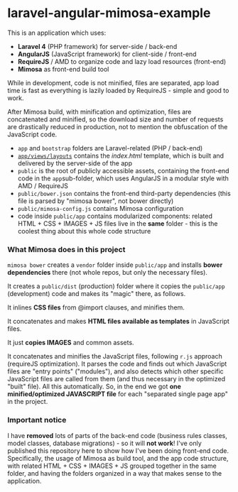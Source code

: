 laravel-angular-mimosa-example
==============================

This is an application which uses:

- **Laravel 4** (PHP framework) for server-side / back-end
- **AngularJS** (JavaScript framework) for client-side / front-end
- **RequireJS** / AMD to organize code and lazy load resources (front-end)
- **Mimosa** as front-end build tool

While in development, code is not minified, files are separated, app load time is fast as everything is lazily loaded by RequireJS - simple and good to work.

After Mimosa build, with minification and optimization, files are concatenated and minified, so the download size and number of requests are drastically reduced in production, not to mention the obfuscation of the JavaScript code.

- `app` and `bootstrap` folders are Laravel-related (PHP / back-end)
- [`app/views/layouts`](https://github.com/jbruni/laravel-angular-mimosa-example/tree/master/app/views/layouts) contains the *index.html* template, which is built and delivered by the server-side of the app
- `public` is the root of publicly accessible assets, containing the front-end code in the `app`sub-folder, which uses AngularJS in a modular style with AMD / RequireJS
- `public/bower.json` contains the front-end third-party dependencies (this file is parsed by "mimosa bower", not bower directly)
- `public/mimosa-config.js` contains Mimosa configuration
- code inside `public/app` contains modularized components: related HTML + CSS + IMAGES + JS files live in the **same** folder - this is the coolest thing about this whole code structure

### What Mimosa does in this project

`mimosa bower` creates a `vendor` folder inside `public/app` and installs **bower dependencies** there (not whole repos, but only the necessary files).

It creates a `public/dist` (production) folder where it copies the `public/app` (development) code and makes its "magic" there, as follows.

It inlines **CSS files** from @import clauses, and minifies them.

It concatenates and makes **HTML files available as templates** in JavaScript files.

It just **copies IMAGES** and common assets.

It concatenates and minifies the JavaScript files, following `r.js` approach (requireJS optimization). It parses the code and finds out which JavaScript files are "entry points" ("modules"), and also detects which other specific JavaScript files are called from them (and thus necessary in the optimized "built" file). All this automatically. So, in the end we got **one minified/optimized JAVASCRIPT file** for each "separated single page app" in the project.

### Important notice

I have **removed** lots of parts of the back-end code (business rules classes, model classes, database migrations) - so it will **not work**! I've only published this repository here to show how I've been doing front-end code. Specifically, the usage of Mimosa as build tool, and the app code structure, with related HTML + CSS + IMAGES + JS grouped together in the same folder, and having the folders organized in a way that makes sense to the application.


